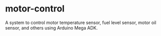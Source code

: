 # motor-control
A system to control motor temperature sensor, fuel level sensor, motor oil sensor, and others using Arduino Mega ADK.
